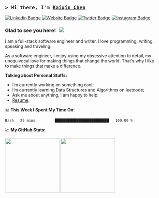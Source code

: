 ### <samp>&gt; Hi there, I'm <a href="https://kanebetter.github.io/" target="_blank">Kaiqin Chen</a>  </samp>
[![Linkedin Badge](https://img.shields.io/badge/-LinkedIn-0e76a8?style=flat-square&logo=Linkedin&logoColor=white)](https://www.linkedin.com/in/kaiqinchen/)
[![Website Badge](https://img.shields.io/badge/Website-3b5998?style=flat-square&logo=google-chrome&logoColor=white)](https://kanebetter.github.io/)
[![Twitter Badge](https://img.shields.io/badge/-Twitter-00acee?style=flat-square&logo=Twitter&logoColor=white)]()
[![Instagram Badge](https://img.shields.io/badge/-Instagram-e4405f?style=flat-square&logo=Instagram&logoColor=white)](https://www.instagram.com/kaiqin_chen/)

### Glad to see you here! &nbsp; ![](https://visitor-badge.glitch.me/badge?page_id=KaneBetter.KaneBetter)

I am a full-stack software engineer and writer. I love programming, writing, speaking and traveling.

As a software engineer, I enjoy using my obsessive attention to detail, my unequivocal love for making things that change the world. That's why I like to make things that make a difference.

**Talking about Personal Stuffs:**

- I’m currently working on something cool;
- I’m currently learning Data Structures and Algorithms on leetcode;
- Ask me about anything, I am happy to help;
- [Resume](https://kanebetter.github.io/resume/).

📊 **This Week I Spent My Time On:**
<!--START_SECTION:waka-->

```text
Bash   25 mins         █████████████████████████   100.00 %
```

<!--END_SECTION:waka-->


📈 **My GitHub Stats:**

<p>
  <img height="180em" src="https://github-readme-stats.vercel.app/api?username=KaneBetter&show_icons=true&hide_border=true&&count_private=true&include_all_commits=true&theme=dark" />
  <img height="180em" src="https://github-readme-stats.vercel.app/api/top-langs/?username=KaneBetter&show_icons=true&hide_border=true&layout=compact&langs_count=8&theme=dark"/>
</p>





